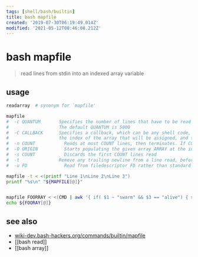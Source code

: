 ```yaml
---
tags: [shell/bash/builtin]
title: bash mapfile
created: '2019-07-30T06:19:49.014Z'
modified: '2021-05-12T08:46:08.212Z'
---
```


# bash mapfile

> read lines from stdin into an indexed array variable

## usage
```sh
readarray  # synonym for `mapfile'

mapfile
#  -c QUANTUM 	    Specifies the number of lines that have to be read between every call to the callback specified with -C 
#                   The default QUANTUM is 5000
#  -C CALLBACK 	    Specifies a callback, which can be any shell code, 
#                   the index of the array that will be assigned, and the line is appended at evaluation time
#  -n COUNT 	      Reads at most COUNT lines, then terminates. If COUNT is 0, then all lines are read (default)
#  -O ORIGIN 	      Starts populating the given array ARRAY at the index ORIGIN rather than clearing it and starting at index 0
#  -s COUNT 	      Discards the first COUNT lines read
#  -t 	            Remove any trailing newline from a line read, before it is assigned to an array element
#  -u FD 	          Read from filedescriptor FD rather than standard input

mapfile -t < <(printf "Line 1\nLine 2\nLine 3")
printf "%s\n" "${MAPFILE[@]}"


mapfile FOORRAY < <(CMD | awk '{ if( $1 ~ "swarm" && $3 == "alive") { split($2, arr, ":");  print $1, arr[1]} }')
echo ${FOORAY[@]}
```

## see also
- [wiki-dev.bash-hackers.org/commands/builtin/mapfile](https://wiki-dev.bash-hackers.org/commands/builtin/mapfile)
- [[bash read]]
- [[bash array]]

